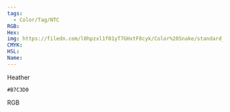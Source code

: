```yaml
---
tags:
  - Color/Tag/NTC
RGB:
Hex:
img: https://filedn.com/l0hpzxl1f01yT7GHxtF8cyk/Color%20Snake/standard_csv_to_svg/B7C3D0.svg
CMYK:
HSL:
Name:
---
```

Heather
```palette
#B7C3D0
```
RGB

